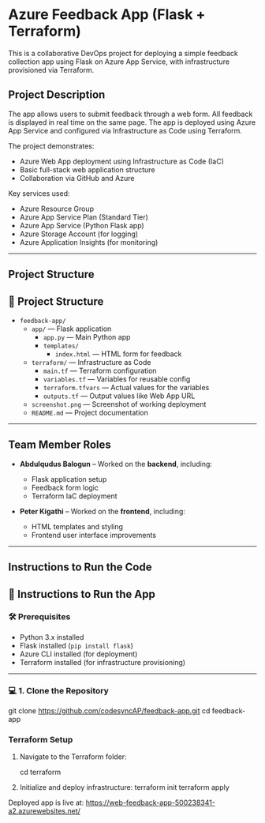 #  Azure Feedback App (Flask + Terraform)

This is a collaborative DevOps project for deploying a simple feedback collection app using Flask on Azure App Service, with infrastructure provisioned via Terraform.

##  Project Description

The app allows users to submit feedback through a web form. All feedback is displayed in real time on the same page. The app is deployed using Azure App Service and configured via Infrastructure as Code using Terraform.

The project demonstrates:
- Azure Web App deployment using Infrastructure as Code (IaC)
- Basic full-stack web application structure
- Collaboration via GitHub and Azure

Key services used:
- Azure Resource Group
- Azure App Service Plan (Standard Tier)
- Azure App Service (Python Flask app)
- Azure Storage Account (for logging)
- Azure Application Insights (for monitoring)

---
## Project Structure
## 📁 Project Structure

- `feedback-app/`
  - `app/` — Flask application
    - `app.py` — Main Python app
    - `templates/`
      - `index.html` — HTML form for feedback
  - `terraform/` — Infrastructure as Code
    - `main.tf` — Terraform configuration
    - `variables.tf` — Variables for reusable config
    - `terraform.tfvars` — Actual values for the variables
    - `outputs.tf` — Output values like Web App URL
  - `screenshot.png` — Screenshot of working deployment
  - `README.md` — Project documentation

---
## Team Member Roles

- **Abdulqudus Balogun** – Worked on the **backend**, including:
  - Flask application setup
  - Feedback form logic
  - Terraform IaC deployment

- **Peter Kigathi** – Worked on the **frontend**, including:
  - HTML templates and styling
  - Frontend user interface improvements
---

## Instructions to Run the Code
## 🚀 Instructions to Run the App

### 🛠️ Prerequisites

- Python 3.x installed
- Flask installed (`pip install flask`)
- Azure CLI installed (for deployment)
- Terraform installed (for infrastructure provisioning)

---

### 💻 1. Clone the Repository


git clone https://github.com/codesyncAP/feedback-app.git
cd feedback-app

### Terraform Setup

1. Navigate to the Terraform folder:

   cd terraform
   

2. Initialize and deploy infrastructure:
   terraform init
   terraform apply

Deployed app is live at:
    https://web-feedback-app-500238341-a2.azurewebsites.net/


